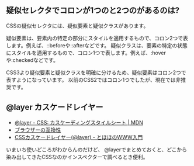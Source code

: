 ## 疑似セレクタでコロンが1つのと2つのがあるのは?

CSSの疑似セレクタには、疑似要素と疑似クラスがあります。

疑似要素は、要素内の特定の部分にスタイルを適用するもので、コロン2つで表します。例えば、::beforeや::afterなどです。
疑似クラスは、要素の特定の状態にスタイルを適用するもので、コロン1つで表します。例えば、:hoverや:checkedなどです。

CSS3より疑似要素と疑似クラスを明確に分けるため、疑似要素はコロン2つで表すようになっています。
以前のCSS2ではコロン1つでしたが、現在では非推奨です。


## @layer カスケードレイヤー

- [@layer \- CSS: カスケーディングスタイルシート \| MDN](https://developer.mozilla.org/ja/docs/Web/CSS/@layer)
- [ブラウザーの互換性](https://developer.mozilla.org/ja/docs/Web/CSS/@layer#%E3%83%96%E3%83%A9%E3%82%A6%E3%82%B6%E3%83%BC%E3%81%AE%E4%BA%92%E6%8F%9B%E6%80%A7)
- [CSSカスケードレイヤー(@layer) - とほほのWWW入門](https://www.tohoho-web.com/ex/css-cascade-layers.html)

いまいち使いどころがわからんのだけど、
@layerでまとめておくと、どこから染み出してきたCSSなのかインスペクターで調べるとき便利。
